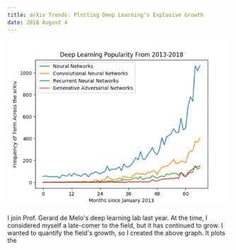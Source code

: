 ```yaml
---
title: arXiv Trends: Plotting Deep Learning's Explosive Growth
date: 2018 August 4
---
```


![Deep Learning Trends](/src/blog/trends.png)



I join Prof. Gerard de Melo's deep learning lab last year. At the time, I considered myself a late-comer to the field, but it has continued to grow. I wanted to quantify the field's growth, so I created the above graph. It plots the

